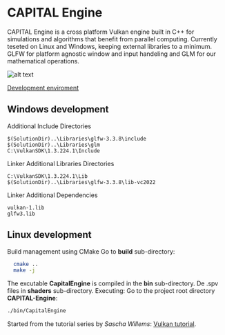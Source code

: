 # CAPITAL Engine
CAPITAL Engine is a cross platform Vulkan engine built in C++ for simulations and algorithms that benefit from parallel computing. Currently teseted on Linux and Windows, keeping external libraries to a minimum. GLFW for platform agnostic window and input handeling and GLM for our mathematical operations.

![alt text](https://github.com/whooki3/CAPITAL-engine/blob/development/assets/CoverCapture.PNG?raw=true)

[Development enviroment](https://vulkan-tutorial.com/Development_environment)

## Windows development
Additional Include Directories
```
$(SolutionDir)..\Libraries\glfw-3.3.8\include
$(SolutionDir)..\Libraries\glm
C:\VulkanSDK\1.3.224.1\Include
```
Linker Additional Libraries Directories
```text
C:\VulkanSDK\1.3.224.1\Lib
$(SolutionDir)..\Libraries\glfw-3.3.8\lib-vc2022
```
Linker Additional Dependencies
```text
vulkan-1.lib
glfw3.lib
```

## Linux development
Build management using CMake
Go to **build** sub-directory:
```bash
  cmake ..
  make -j
```
The excutable **CapitalEngine** is compiled in the **bin** sub-directory. De .spv files in **shaders** sub-directory.
Executing: Go to the project root directory **CAPITAL-Engine**:
```bash
./bin/CapitalEngine
```



Started from the tutorial series by *Sascha Willems*: [Vulkan tutorial](https://vulkan-tutorial.com/Introduction).


